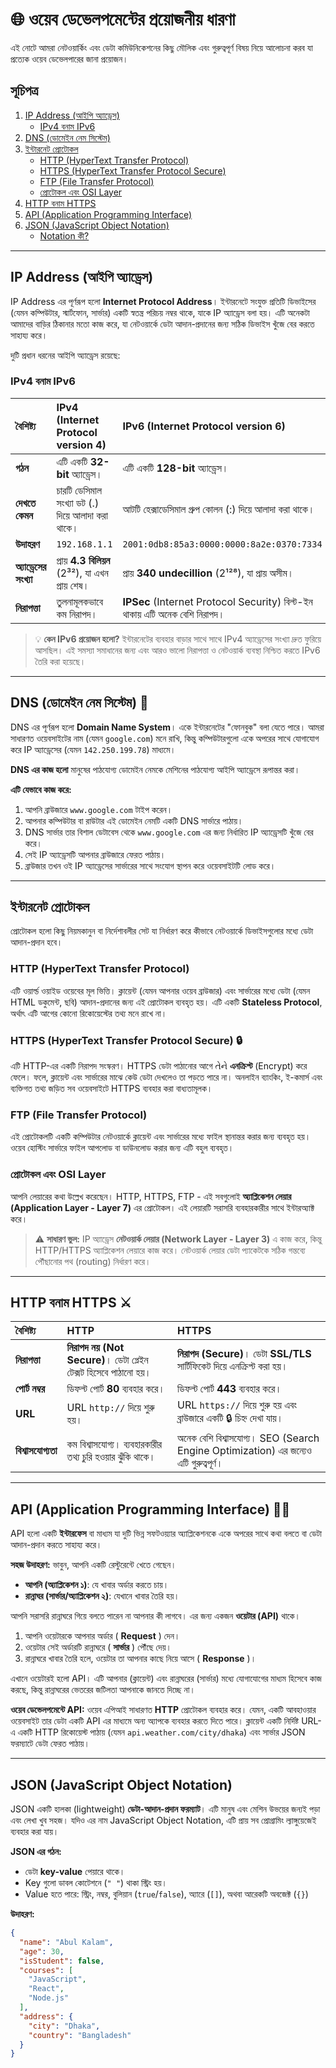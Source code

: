 # 🌐 ওয়েব ডেভেলপমেন্টের প্রয়োজনীয় ধারণা

এই নোটে আমরা নেটওয়ার্কিং এবং ডেটা কমিউনিকেশনের কিছু মৌলিক এবং গুরুত্বপূর্ণ বিষয় নিয়ে আলোচনা করব যা প্রত্যেক ওয়েব ডেভেলপারের জানা প্রয়োজন।

## সূচিপত্র
1.  [IP Address (আইপি অ্যাড্রেস)](#ip-address)
    -   [IPv4 বনাম IPv6](#ipv4-বনাম-ipv6)
2.  [DNS (ডোমেইন নেম সিস্টেম)](#dns)
3.  [ইন্টারনেট প্রোটোকল](#ইন্টারনেট-প্রোটোকল)
    -   [HTTP (HyperText Transfer Protocol)](#http)
    -   [HTTPS (HyperText Transfer Protocol Secure)](#https)
    -   [FTP (File Transfer Protocol)](#ftp)
    -   [প্রোটোকল এবং OSI Layer](#প্রোটোকল-এবং-osi-layer)
4.  [HTTP বনাম HTTPS](#http-বনাম-https)
5.  [API (Application Programming Interface)](#api)
6.  [JSON (JavaScript Object Notation)](#json)
    -   [Notation কী?](#notation-কী)

---

## **IP Address (আইপি অ্যাড্রেস)**
IP Address এর পূর্ণরূপ হলো **Internet Protocol Address**। ইন্টারনেটে সংযুক্ত প্রতিটি ডিভাইসের (যেমন কম্পিউটার, স্মার্টফোন, সার্ভার) একটি স্বতন্ত্র পরিচয় নম্বর থাকে, যাকে IP অ্যাড্রেস বলা হয়। এটি অনেকটা আমাদের বাড়ির ঠিকানার মতো কাজ করে, যা নেটওয়ার্কে ডেটা আদান-প্রদানের জন্য সঠিক ডিভাইস খুঁজে বের করতে সাহায্য করে।

দুটি প্রধান ধরনের আইপি অ্যাড্রেস রয়েছে:

### **IPv4 বনাম IPv6**

| বৈশিষ্ট্য | IPv4 (Internet Protocol version 4) | IPv6 (Internet Protocol version 6) |
| :--- | :--- | :--- |
| **গঠন** | এটি একটি **32-bit** অ্যাড্রেস। | এটি একটি **128-bit** অ্যাড্রেস। |
| **দেখতে কেমন** | চারটি ডেসিমাল সংখ্যা ডট (.) দিয়ে আলাদা করা থাকে। | আটটি হেক্সাডেসিমাল গ্রুপ কোলন (:) দিয়ে আলাদা করা থাকে। |
| **উদাহরণ** | `192.168.1.1` | `2001:0db8:85a3:0000:0000:8a2e:0370:7334` |
| **অ্যাড্রেসের সংখ্যা** | প্রায় **4.3 বিলিয়ন** (2³²), যা এখন প্রায় শেষ। | প্রায় **340 undecillion** (2¹²⁸), যা প্রায় অসীম। |
| **নিরাপত্তা** | তুলনামূলকভাবে কম নিরাপদ। | **IPSec** (Internet Protocol Security) বিল্ট-ইন থাকায় এটি অনেক বেশি নিরাপদ। |

>💡 **কেন IPv6 প্রয়োজন হলো?**
>ইন্টারনেটের ব্যবহার বাড়ার সাথে সাথে IPv4 অ্যাড্রেসের সংখ্যা দ্রুত ফুরিয়ে আসছিল। এই সমস্যা সমাধানের জন্য এবং আরও ভালো নিরাপত্তা ও নেটওয়ার্ক ব্যবস্থা নিশ্চিত করতে IPv6 তৈরি করা হয়েছে।

---

## **DNS (ডোমেইন নেম সিস্টেম) 📖**
DNS এর পূর্ণরূপ হলো **Domain Name System**। একে ইন্টারনেটের "ফোনবুক" বলা যেতে পারে। আমরা সাধারণত ওয়েবসাইটের নাম (যেমন `google.com`) মনে রাখি, কিন্তু কম্পিউটারগুলো একে অপরের সাথে যোগাযোগ করে IP অ্যাড্রেসের (যেমন `142.250.199.78`) মাধ্যমে।

**DNS এর কাজ হলো** মানুষের পাঠযোগ্য ডোমেইন নেমকে মেশিনের পাঠযোগ্য আইপি অ্যাড্রেসে রূপান্তর করা।

**এটি যেভাবে কাজ করে:**
1.  আপনি ব্রাউজারে `www.google.com` টাইপ করেন।
2.  আপনার কম্পিউটার বা রাউটার এই ডোমেইন নেমটি একটি DNS সার্ভারে পাঠায়।
3.  DNS সার্ভার তার বিশাল ডেটাবেস থেকে `www.google.com` এর জন্য নির্ধারিত IP অ্যাড্রেসটি খুঁজে বের করে।
4.  সেই IP অ্যাড্রেসটি আপনার ব্রাউজারে ফেরত পাঠায়।
5.  ব্রাউজার তখন ওই IP অ্যাড্রেসের সার্ভারের সাথে সংযোগ স্থাপন করে ওয়েবসাইটটি লোড করে।

---

## **ইন্টারনেট প্রোটোকল**
প্রোটোকল হলো কিছু নিয়মকানুন বা নির্দেশাবলীর সেট যা নির্ধারণ করে কীভাবে নেটওয়ার্কে ডিভাইসগুলোর মধ্যে ডেটা আদান-প্রদান হবে।

### **HTTP (HyperText Transfer Protocol)**
এটি ওয়ার্ল্ড ওয়াইড ওয়েবের মূল ভিত্তি। ক্লায়েন্ট (যেমন আপনার ওয়েব ব্রাউজার) এবং সার্ভারের মধ্যে ডেটা (যেমন HTML ডকুমেন্ট, ছবি) আদান-প্রদানের জন্য এই প্রোটোকল ব্যবহৃত হয়। এটি একটি **Stateless Protocol**, অর্থাৎ এটি আগের কোনো রিকোয়েস্টের তথ্য মনে রাখে না।

### **HTTPS (HyperText Transfer Protocol Secure) 🔒**
এটি HTTP-এর একটি নিরাপদ সংস্করণ। HTTPS ডেটা পাঠানোর আগে તેને **এনক্রিপ্ট** (Encrypt) করে ফেলে। ফলে, ক্লায়েন্ট এবং সার্ভারের মাঝে কেউ ডেটা দেখলেও তা পড়তে পারে না। অনলাইন ব্যাংকিং, ই-কমার্স এবং ব্যক্তিগত তথ্য জড়িত সব ওয়েবসাইটে HTTPS ব্যবহার করা বাধ্যতামূলক।

### **FTP (File Transfer Protocol)**
এই প্রোটোকলটি একটি কম্পিউটার নেটওয়ার্কে ক্লায়েন্ট এবং সার্ভারের মধ্যে ফাইল স্থানান্তর করার জন্য ব্যবহৃত হয়। ওয়েব হোস্টিং সার্ভারে ফাইল আপলোড বা ডাউনলোড করার জন্য এটি বহুল ব্যবহৃত।

### **প্রোটোকল এবং OSI Layer**
আপনি লেয়ারের কথা উল্লেখ করেছেন। HTTP, HTTPS, FTP - এই সবগুলোই **অ্যাপ্লিকেশন লেয়ার (Application Layer - Layer 7)** এর প্রোটোকল। এই লেয়ারটি সরাসরি ব্যবহারকারীর সাথে ইন্টারঅ্যাক্ট করে।

>⚠️ **সাধারণ ভুল:** IP অ্যাড্রেস **নেটওয়ার্ক লেয়ার (Network Layer - Layer 3)** এ কাজ করে, কিন্তু HTTP/HTTPS অ্যাপ্লিকেশন লেয়ারে কাজ করে। নেটওয়ার্ক লেয়ার ডেটা প্যাকেটকে সঠিক গন্তব্যে পৌঁছানোর পথ (routing) নির্ধারণ করে।

---

## **HTTP বনাম HTTPS ⚔️**
| বৈশিষ্ট্য | HTTP | HTTPS |
| :--- | :--- | :--- |
| **নিরাপত্তা** | **নিরাপদ নয় (Not Secure)**। ডেটা প্লেইন টেক্সট হিসেবে পাঠানো হয়। | **নিরাপদ (Secure)**। ডেটা **SSL/TLS** সার্টিফিকেট দিয়ে এনক্রিপ্ট করা হয়। |
| **পোর্ট নম্বর** | ডিফল্ট পোর্ট **80** ব্যবহার করে। | ডিফল্ট পোর্ট **443** ব্যবহার করে। |
| **URL** | URL `http://` দিয়ে শুরু হয়। | URL `https://` দিয়ে শুরু হয় এবং ব্রাউজারে একটি 🔒 চিহ্ন দেখা যায়। |
| **বিশ্বাসযোগ্যতা** | কম বিশ্বাসযোগ্য। ব্যবহারকারীর তথ্য চুরি হওয়ার ঝুঁকি থাকে। | অনেক বেশি বিশ্বাসযোগ্য। SEO (Search Engine Optimization) এর জন্যেও এটি গুরুত্বপূর্ণ। |

---

## **API (Application Programming Interface) 👨‍🍳**
API হলো একটি **ইন্টারফেস** বা মাধ্যম যা দুটি ভিন্ন সফটওয়্যার অ্যাপ্লিকেশনকে একে অপরের সাথে কথা বলতে বা ডেটা আদান-প্রদান করতে সাহায্য করে।

**সহজ উদাহরণ:**
ভাবুন, আপনি একটি রেস্টুরেন্টে খেতে গেছেন।
* **আপনি (অ্যাপ্লিকেশন ১)**: যে খাবার অর্ডার করতে চায়।
* **রান্নাঘর (সার্ভার/অ্যাপ্লিকেশন ২)**: যেখানে খাবার তৈরি হয়।

আপনি সরাসরি রান্নাঘরে গিয়ে বলতে পারেন না আপনার কী লাগবে। এর জন্য একজন **ওয়েটার (API)** থাকে।
1.  আপনি ওয়েটারকে আপনার অর্ডার ( **Request** ) দেন।
2.  ওয়েটার সেই অর্ডারটি রান্নাঘরে ( **সার্ভার** ) পৌঁছে দেয়।
3.  রান্নাঘরে খাবার তৈরি হলে, ওয়েটার তা আপনার কাছে নিয়ে আসে ( **Response** )।

এখানে ওয়েটারই হলো API। এটি আপনার (ক্লায়েন্ট) এবং রান্নাঘরের (সার্ভার) মধ্যে যোগাযোগের মাধ্যম হিসেবে কাজ করছে, কিন্তু রান্নাঘরের ভেতরের জটিলতা আপনাকে জানতে দিচ্ছে না।

**ওয়েব ডেভেলপমেন্টে API:**
ওয়েব এপিআই সাধারণত **HTTP** প্রোটোকল ব্যবহার করে। যেমন, একটি আবহাওয়ার ওয়েবসাইট তার ডেটা একটি API এর মাধ্যমে অন্য অ্যাপকে ব্যবহার করতে দিতে পারে। ক্লায়েন্ট একটি নির্দিষ্ট URL-এ একটি HTTP রিকোয়েস্ট পাঠায় (যেমন `api.weather.com/city/dhaka`) এবং সার্ভার JSON ফরম্যাটে ডেটা ফেরত পাঠায়।

---

## **JSON (JavaScript Object Notation)**
JSON একটি হালকা (lightweight) **ডেটা-আদান-প্রদান ফরম্যাট**। এটি মানুষ এবং মেশিন উভয়ের জন্যই পড়া এবং লেখা খুব সহজ। যদিও এর নাম JavaScript Object Notation, এটি প্রায় সব প্রোগ্রামিং ল্যাঙ্গুয়েজেই ব্যবহার করা যায়।

**JSON এর গঠন:**
* ডেটা **key-value** পেয়ারে থাকে।
* Key গুলো ডাবল কোটেশনে (`" "`) থাকা স্ট্রিং হয়।
* Value হতে পারে: স্ট্রিং, নম্বর, বুলিয়ান (`true`/`false`), অ্যারে (`[]`), অথবা আরেকটি অবজেক্ট (`{}`)

**উদাহরণ:**
```json
{
  "name": "Abul Kalam",
  "age": 30,
  "isStudent": false,
  "courses": [
    "JavaScript",
    "React",
    "Node.js"
  ],
  "address": {
    "city": "Dhaka",
    "country": "Bangladesh"
  }
}